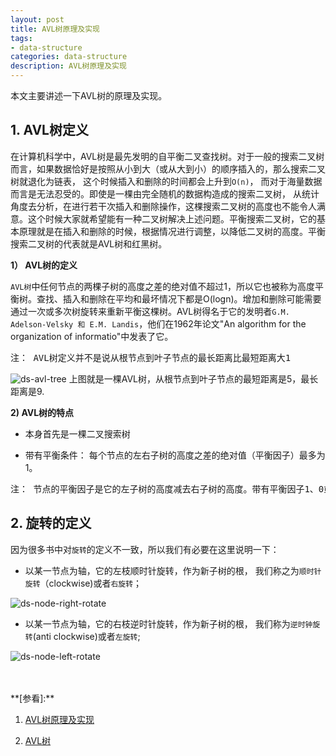 ```yaml
---
layout: post
title: AVL树原理及实现
tags:
- data-structure
categories: data-structure
description: AVL树原理及实现
---
```


本文主要讲述一下AVL树的原理及实现。


<!-- more -->


## 1. AVL树定义

在计算机科学中，AVL树是最先发明的自平衡二叉查找树。对于一般的搜索二叉树而言，如果数据恰好是按照从小到大（或从大到小）的顺序插入的，那么搜索二叉树就退化为链表， 这个时候插入和删除的时间都会上升到```O(n)```， 而对于海量数据而言是无法忍受的。即使是一棵由完全随机的数据构造成的搜索二叉树， 从统计角度去分析，在进行若干次插入和删除操作，这棵搜索二叉树的高度也不能令人满意。这个时候大家就希望能有一种二叉树解决上述问题。平衡搜索二叉树，它的基本原理就是在插入和删除的时候，根据情况进行调整，以降低二叉树的高度。平衡搜索二叉树的代表就是AVL树和红黑树。


**1） AVL树的定义**


```AVL树```中任何节点的两棵子树的高度之差的绝对值不超过1，所以它也被称为高度平衡树。查找、插入和删除在平均和最坏情况下都是O(logn)。增加和删除可能需要通过一次或多次树旋转来重新平衡这棵树。AVL树得名于它的发明者```G.M. Adelson-Velsky 和 E.M. Landis```，他们在1962年论文"An algorithm for the organization of informatio"中发表了它。
<pre>
注： AVL树定义并不是说从根节点到叶子节点的最长距离比最短距离大1
</pre>


![ds-avl-tree](https://ivanzz1001.github.io/records/assets/img/data_structure/ds_avl_tree.png)
上图就是一棵AVL树，从根节点到叶子节点的最短距离是5，最长距离是9.

**2) AVL树的特点**

* 本身首先是一棵二叉搜索树

* 带有平衡条件： 每个节点的左右子树的高度之差的绝对值（平衡因子）最多为1。
<pre>
注： 节点的平衡因子是它的左子树的高度减去右子树的高度。带有平衡因子1、0或-1的节点被认为是平衡的。
</pre>


## 2. 旋转的定义
因为很多书中对```旋转```的定义不一致，所以我们有必要在这里说明一下：

* 以某一节点为轴，它的左枝顺时针旋转，作为新子树的根， 我们称之为```顺时针旋转```（clockwise)或者```右旋转```；

![ds-node-right-rotate](https://ivanzz1001.github.io/records/assets/img/data_structure/ds_node_right_rotate.jpg)



* 以某一节点为轴，它的右枝逆时针旋转，作为新子树的根， 我们称为```逆时钟旋转```(anti clockwise)或者```左旋转```;

![ds-node-left-rotate](https://ivanzz1001.github.io/records/assets/img/data_structure/ds_node_left_rotate.jpg)




<br />
<br />
**[参看]:**

1. [AVL树原理及实现](http://www.cnblogs.com/nullzx/p/6075644.html)

2. [AVL树](https://baike.baidu.com/item/AVL%E6%A0%91/10986648?fr=aladdin)

<br />
<br />
<br />


